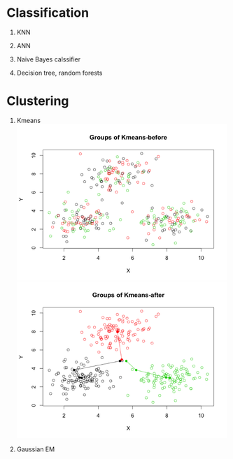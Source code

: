 # Classification

1. KNN  

2. ANN  

3. Naive Bayes calssifier

4. Decision tree, random forests


# Clustering

1. Kmeans  
![](https://github.com/jebyliang/Images/blob/master/groups%20of%20kmeans%20-%20before.png)
![](https://github.com/jebyliang/Images/blob/master/groups%20of%20kmeans%20-%20after.png)

2. Gaussian EM




